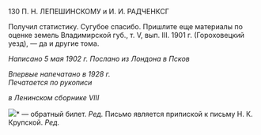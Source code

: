 130 П. Н. ЛЕПЕШИНСКОМУ и И. И. РАДЧЕНКСГ

Получил статистику. Сугубое спасибо. Пришлите еще материалы по оценке земель Владимирской губ., т. V, вып. III. 1901 г. (Гороховецкий уезд), — да и другие тома.

_Написано 5 мая 1902 г. Послано из Лондона в Псков_

_Впервые напечатано в 1928 г.                                                              Печатается по рукописи_

_в Ленинском сборнике_ _VIII_

![](file:///C:/Users/bot32/AppData/Local/Temp/msohtmlclip1/01/clip_image001.png)* — обратный билет. _Ред._ Письмо является припиской к письму Н. К. Крупской. _Ред._